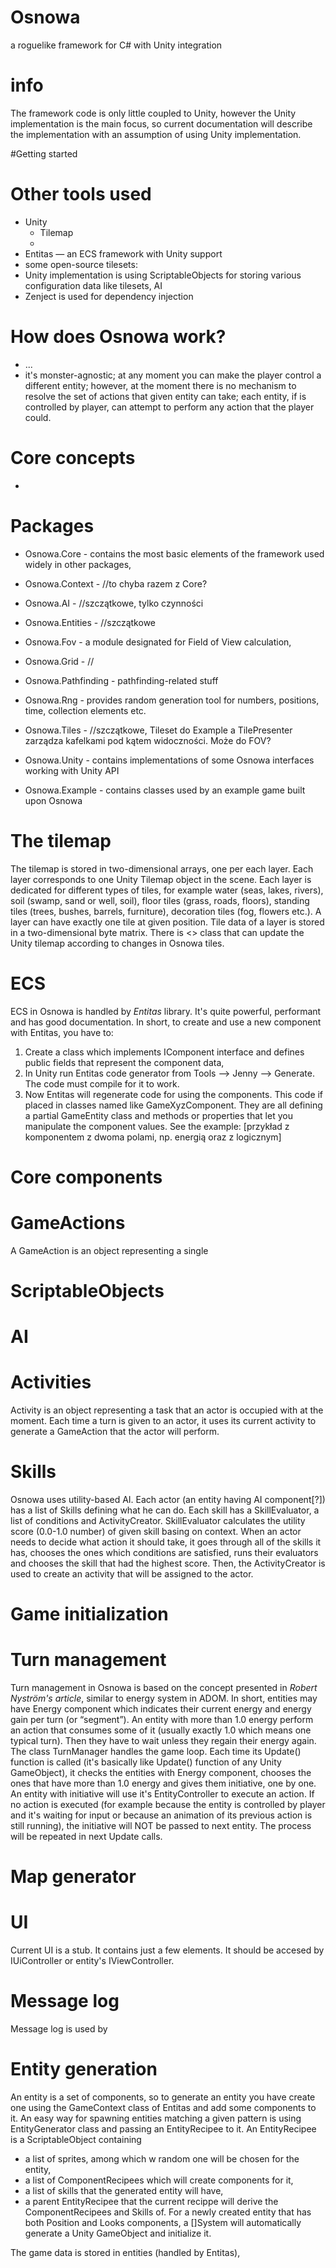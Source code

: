 # Osnowa
a roguelike framework for C# with Unity integration

# info
The framework code is only little coupled to Unity, however the Unity implementation is the main focus, so current documentation will describe the implementation with an assumption of using Unity implementation.

#Getting started

# Other tools used
- Unity
	- Tilemap
	- 
- Entitas — an ECS framework with Unity support
- some open-source tilesets: 
- Unity implementation is using ScriptableObjects for storing various configuration data like tilesets, AI
- Zenject is used for dependency injection

# How does Osnowa work?
- ...
- it's monster-agnostic; at any moment you can make the player control a different entity; however, at the moment there is no mechanism to resolve the set of actions that given entity can take; each entity, if is controlled by player, can attempt to perform any action that the player could.

# Core concepts
- 

# Packages
- Osnowa.Core - contains the most basic elements of the framework used widely in other packages,
- Osnowa.Context - //to chyba razem z Core?
- Osnowa.AI - //szczątkowe, tylko czynności
- Osnowa.Entities - //szczątkowe
- Osnowa.Fov - a module designated for Field of View calculation,
- Osnowa.Grid - //
- Osnowa.Pathfinding - pathfinding-related stuff
- Osnowa.Rng - provides random generation tool for numbers, positions, time, collection elements etc.
- Osnowa.Tiles - //szczątkowe, Tileset do Example a TilePresenter zarządza kafelkami pod kątem widoczności. Może do FOV?
- Osnowa.Unity - contains implementations of some Osnowa interfaces working with Unity API

- Osnowa.Example - contains classes used by an example game built upon Osnowa

# The tilemap
The tilemap is stored in two-dimensional arrays, one per each layer. Each layer corresponds to one Unity Tilemap object in the scene. Each layer is dedicated for different types of tiles, for example water (seas, lakes, rivers), soil (swamp, sand or well, soil), floor tiles (grass, roads, floors), standing tiles (trees, bushes, barrels, furniture), decoration tiles (fog, flowers etc.). A layer can have exactly one tile at given position. Tile data of a layer is stored in a two-dimensional byte matrix. There is <> class that can update the Unity tilemap according to changes in Osnowa tiles.

# ECS
ECS in Osnowa is handled by _Entitas_ library. It's quite powerful, performant and has good documentation. In short, to create and use a new component with Entitas, you have to:
1. Create a class which implements IComponent interface and defines public fields that represent the component data,
2. In Unity run Entitas code generator from Tools —> Jenny —> Generate. The code must compile for it to work.
3. Now Entitas will regenerate code for using the components. This code if placed in classes named like GameXyzComponent. They are all defining a partial GameEntity class and methods or properties that let you manipulate the component values. See the example:
[przykład z komponentem z dwoma polami, np. energią oraz z logicznym]

# Core components
# GameActions
A GameAction is an object representing a single 

# ScriptableObjects

# AI
# Activities
Activity is an object representing a task that an actor is occupied with at the moment. Each time a turn is given to an actor, it uses its current activity to generate a GameAction that the actor will perform.
# Skills
Osnowa uses utility-based AI. Each actor (an entity having AI component[?]) has a list of Skills defining what he can do. Each skill has a SkillEvaluator, a list of conditions and ActivityCreator. SkillEvaluator calculates the utility score (0.0-1.0 number) of given skill basing on context. When an actor needs to decide what action it should take, it goes through all of the skills it has, chooses the ones which conditions are satisfied, runs their evaluators and chooses the skill that had the highest score. Then, the ActivityCreator is used to create an activity that will be assigned to the actor.

# Game initialization

# Turn management
Turn management in Osnowa is based on the concept presented in _Robert Nyström's article_, similar to energy system in ADOM. In short, entities may have Energy component which indicates their current energy and energy gain per turn (or “segment”). An entity with more than 1.0 energy perform an action that consumes some of it (usually exactly 1.0 which means one typical turn). Then they have to wait unless they regain their energy again.
The class TurnManager handles the game loop. Each time its Update() function is called (it's basically like Update() function of any Unity GameObject), it checks the entities with Energy component, chooses the ones that have more than 1.0 energy and gives them initiative, one by one. An entity with initiative will use it's EntityController to execute an action. If no action is executed (for example because the entity is controlled by player and it's waiting for input or because an animation of its previous action is still running), the initiative will NOT be passed to next entity. The process will be repeated in next Update calls.

# Map generator


# UI
Current UI is a stub. It contains just a few elements. It should be accesed by IUiController or entity's IViewController.
# Message log
Message log is used by 

# Entity generation
An entity is a set of components, so to generate an entity you have create one using the GameContext class of Entitas and add some components to it. An easy way for spawning entities matching a given pattern is using EntityGenerator class and passing an EntityRecipee to it. An EntityRecipee is a ScriptableObject containing 
- a list of sprites, among which w random one will be chosen for the entity,
- a list of ComponentRecipees which will create components for it,
- a list of skills that the generated entity will have, 
- a parent EntityRecipee that the current recippe will derive the ComponentRecipees and Skills of.
For a newly created entity that has both Position and Looks components, a []System will automatically generate a Unity GameObject and initialize it.

The game data is stored in entities (handled by Entitas), 
